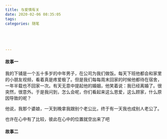 ```yaml
---
title: 与爱情有关
date: 2020-02-06 08:35:05
tags: 
categories: 随笔





---
```




#### 故事一

 我的下铺是一个五十多岁的中年男子，在公司为我们做饭。每天下班他都会和家里的小朋友视频，看着真是疼爱极了。但是我们每每周末回家的时候他都待在宿舍，一年半载也不回家一次。有天无意中提起他的婚姻，他笑着说：我已经离婚了。很突然，很意外。于是我问到，怎么会呢，你们看起来这么恩爱，这么顾家，什么原因导致的呢？

他说，我那个婆娘，一天到晚拿我跟别个老公比，终于有一天我也成别人老公了。



 也许在心中有了比较，彼此在心中的位置就空出来了吧

#### 故事二
